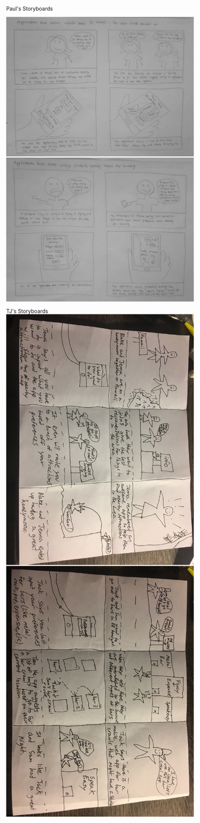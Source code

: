 Paul's Storyboards

![Paul's Storyboard 1](/storyboard_images/paul_storyboard1.jpg?raw=true)
![Paul's Storyboard 2](/storyboard_images/paul_storyboard2.jpg?raw=true)

TJ's Storyboards
![TJ's Storyboard 1](/storyboard_images/Storyboard1Grandle.JPG?raw=true)
![TJ's Storyboard 1](/storyboard_images/Storyboard2Grandle.JPG?raw=true)

